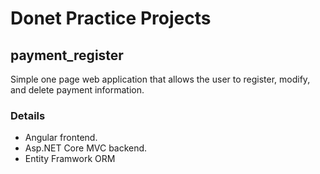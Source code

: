 # Donet Practice Projects

## payment_register

Simple one page web application that allows the user to register, modify, and delete payment information.

### Details
- Angular frontend.
- Asp.NET Core MVC backend.
- Entity Framwork ORM